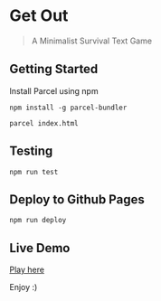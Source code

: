 # Get Out

> A Minimalist Survival Text Game

## Getting Started

Install Parcel using npm
```
npm install -g parcel-bundler
```

```
parcel index.html
```

## Testing

```
npm run test
```

## Deploy to Github Pages

```
npm run deploy
```

## Live Demo

[Play here](http://andredarcie.com/get-out-game/)

Enjoy :)
